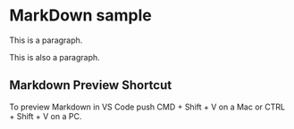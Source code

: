 # MarkDown sample

This is a paragraph.

This is also a paragraph.

## Markdown Preview Shortcut

To preview Markdown in VS Code push CMD + Shift + V 
on a Mac or CTRL + Shift + V on a PC.